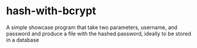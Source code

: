 # hash-with-bcrypt
A simple showcase program that take two parameters, username, and password and produce a file with the hashed password, ideally to be stored in a database
